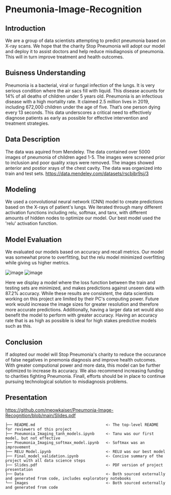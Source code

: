 # Pneumonia-Image-Recognition
## Introduction
We are a group of data scientists attempting to predict pneumonia based on X-ray scans. We hope that the charity Stop Pneumonia will adopt our model and deploy it to assist doctors and help reduce misdiagnosis of pneumonia. This will in turn improve treatment and health outcomes.

## Buisness Understanding
Pneumonia is a bacterial, viral or fungal infection of the lungs. It is very serious condition where the air sacs fill with liquid. This disease acounts for 14% of all deaths of children under 5 years old.
Pneumonia is an infectious disease with a high mortality rate.  It claimed 2.5 million lives in 2019, including 672,000 children under the age of five.
That’s one person dying every 13 seconds. This data underscores a critical need to effectively diagnose patients as early as possible for effective intervention and treatment strategies.

## Data Description
The data was aquired from Mendeley. The data contained over 5000 images of pneumonia of children aged 1-5. The images were screened prior to inclusion and poor quality xrays were removed. The images showed anterior and postior xrays of the chest cavity.
The data was organized into train and test sets.
https://data.mendeley.com/datasets/rscbjbr9sj/3
## Modeling
We used a convolutional neural network (CNN) model to create predictions based on the X-rays of patient's lungs. We iterated through many different activation functions including relu, softmax, and tanx, with different amounts of hidden nodes to optimize our model. Our best model used the 'relu' activation function.

## Model Evaluation
We evaluated our models based on accuracy and recall metrics.
Our model was somewhat prone to overfitting, but the relu model minimized overfitting while giving us higher metrics.

![image](https://user-images.githubusercontent.com/92397941/148302752-99096f53-9432-4e46-b34d-5f9c3ea2196a.png)
![image](https://user-images.githubusercontent.com/92397941/148302911-85978ed1-e540-49ff-880f-53413e8a504a.png)

Here we display a model where the loss function between the train and testing sets are minimized, and makes predictions against unseen data with 87.2% accuracy. While these results are consistent, the data scientists working on this project are limited by their PC's computing power. Future work would increase the image sizes for greater resolution and therefore more accurate predictions. Additionally, having a larger data set would also benefit the model to perform with greater accuracy. Having an accuracy rate that is as high as possible is ideal for high stakes predictive models such as this.

## Conclusion
If adopted our model will Stop Pneumonia's charity to reduce the occurance of false negatives in pnemonia diagnosis and improve health outcomes. With greater computional power and more data, this model can be further optimized to increase its accuracy.
We also recommend increasing funding to charities fighting Pneumonia.
Finall, efforts should be in place to continue pursuing technological solution to misdiagnosis problems.

## Presentation
https://github.com/meowkaiser/Pneumonia-Image-Recognition/blob/main/Slides.pdf

```
├── README.md                               <- The top-level README for reviewers of this project
├── Pneumonia_Imaging_tanh_models.ipynb     <- Tanu was our first model, but not effective
├── Pneumonia_Imaging_softmax_model.ipynb   <- Softmax was an improvement
├── RELU Model.ipynb                        <- RELU was our best model
├── Final_model_validation.ipynb            <- Concise summary of the project with all data science steps
├── Slides.pdf                              <- PDF version of project presentation
├── Data                                    <- Both sourced externally and generated from code, includes exploratory notebooks
└── Images                                  <- Both sourced externally and generated from code
```  
